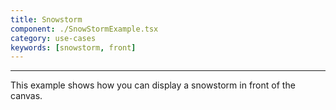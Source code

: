```yaml
---
title: Snowstorm
component: ./SnowStormExample.tsx
category: use-cases
keywords: [snowstorm, front]
---
```


---

This example shows how you can display a snowstorm in front of the canvas.
